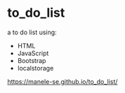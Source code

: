# to_do_list

a to do list using:
* HTML
* JavaScript 
* Bootstrap
* localstorage


https://manele-se.github.io/to_do_list/
